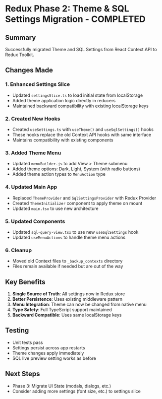 # Redux Phase 2: Theme & SQL Settings Migration - COMPLETED

## Summary
Successfully migrated Theme and SQL Settings from React Context API to Redux Toolkit.

## Changes Made

### 1. Enhanced Settings Slice
- Updated `settingsSlice.ts` to load initial state from localStorage
- Added theme application logic directly in reducers
- Maintained backward compatibility with existing localStorage keys

### 2. Created New Hooks
- Created `useSettings.ts` with `useTheme()` and `useSqlSettings()` hooks
- These hooks replace the old Context API hooks with same interface
- Maintains compatibility with existing components

### 3. Added Theme Menu
- Updated `menuBuilder.js` to add View > Theme submenu
- Added theme options: Dark, Light, System (with radio buttons)
- Added theme action types to `MenuAction` type

### 4. Updated Main App
- Replaced `ThemeProvider` and `SqlSettingsProvider` with Redux Provider
- Created `ThemeInitializer` component to apply theme on mount
- Updated `main.tsx` to use new architecture

### 5. Updated Components
- Updated `sql-query-view.tsx` to use new `useSqlSettings` hook
- Updated `useMenuActions` to handle theme menu actions

### 6. Cleanup
- Moved old Context files to `_backup_contexts` directory
- Files remain available if needed but are out of the way

## Key Benefits
1. **Single Source of Truth**: All settings now in Redux store
2. **Better Persistence**: Uses existing middleware pattern
3. **Menu Integration**: Theme can now be changed from native menu
4. **Type Safety**: Full TypeScript support maintained
5. **Backward Compatible**: Uses same localStorage keys

## Testing
- Unit tests pass
- Settings persist across app restarts
- Theme changes apply immediately
- SQL live preview setting works as before

## Next Steps
- Phase 3: Migrate UI State (modals, dialogs, etc.)
- Consider adding more settings (font size, etc.) to settings slice